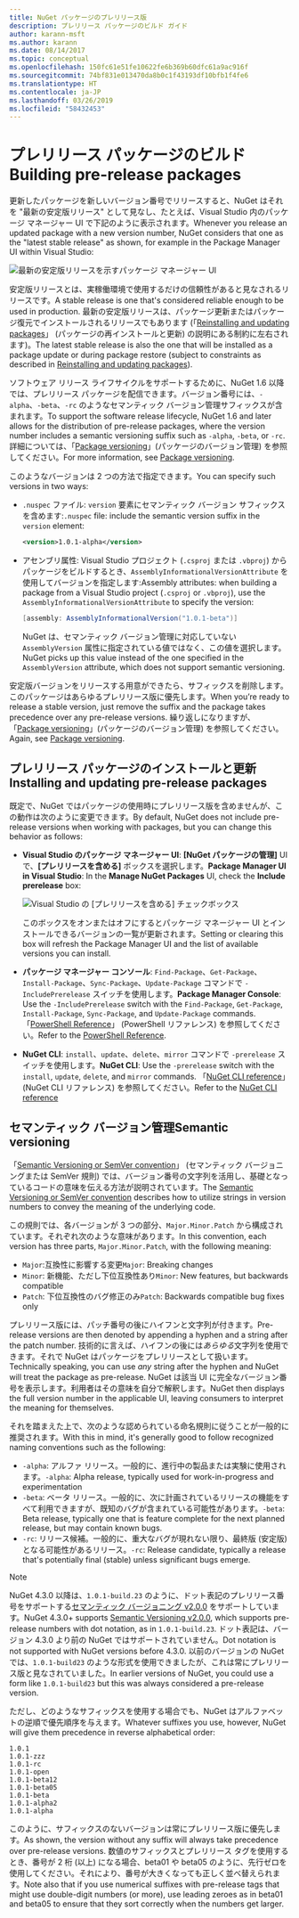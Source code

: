 ```yaml
---
title: NuGet パッケージのプレリリース版
description: プレリリース パッケージのビルド ガイド
author: karann-msft
ms.author: karann
ms.date: 08/14/2017
ms.topic: conceptual
ms.openlocfilehash: 150fc61e51fe10622fe6b369b60dfc61a9ac916f
ms.sourcegitcommit: 74bf831e013470da8b0c1f43193df10bfb1f4fe6
ms.translationtype: HT
ms.contentlocale: ja-JP
ms.lasthandoff: 03/26/2019
ms.locfileid: "58432453"
---
```

# <a name="building-pre-release-packages"></a><span data-ttu-id="7fc48-103">プレリリース パッケージのビルド</span><span class="sxs-lookup"><span data-stu-id="7fc48-103">Building pre-release packages</span></span>

<span data-ttu-id="7fc48-104">更新したパッケージを新しいバージョン番号でリリースすると、NuGet はそれを "最新の安定版リリース" として見なし、たとえば、Visual Studio 内のパッケージ マネージャー UI で下記のように表示されます。</span><span class="sxs-lookup"><span data-stu-id="7fc48-104">Whenever you release an updated package with a new version number, NuGet considers that one as the "latest stable release" as shown, for example in the Package Manager UI within Visual Studio:</span></span>

![最新の安定版リリースを示すパッケージ マネージャー UI](media/Prerelease_01-LatestStable.png)

<span data-ttu-id="7fc48-106">安定版リリースとは、実稼働環境で使用するだけの信頼性があると見なされるリリースです。</span><span class="sxs-lookup"><span data-stu-id="7fc48-106">A stable release is one that's considered reliable enough to be used in production.</span></span> <span data-ttu-id="7fc48-107">最新の安定版リリースは、パッケージ更新またはパッケージ復元でインストールされるリリースでもあります (「[Reinstalling and updating packages](../consume-packages/reinstalling-and-updating-packages.md)」 (パッケージの再インストールと更新) の説明にある制約に左右されます)。</span><span class="sxs-lookup"><span data-stu-id="7fc48-107">The latest stable release is also the one that will be installed as a package update or during package restore (subject to constraints as described in [Reinstalling and updating packages](../consume-packages/reinstalling-and-updating-packages.md)).</span></span>

<span data-ttu-id="7fc48-108">ソフトウェア リリース ライフサイクルをサポートするために、NuGet 1.6 以降では、プレリリース パッケージを配信できます。バージョン番号には、`-alpha`、`-beta`、`-rc` のようなセマンティック バージョン管理サフィックスが含まれます。</span><span class="sxs-lookup"><span data-stu-id="7fc48-108">To support the software release lifecycle, NuGet 1.6 and later allows for the distribution of pre-release packages, where the version number includes a semantic versioning suffix such as `-alpha`, `-beta`, or `-rc`.</span></span> <span data-ttu-id="7fc48-109">詳細については、「[Package versioning](../reference/package-versioning.md#pre-release-versions)」(パッケージのバージョン管理) を参照してください。</span><span class="sxs-lookup"><span data-stu-id="7fc48-109">For more information, see [Package versioning](../reference/package-versioning.md#pre-release-versions).</span></span>

<span data-ttu-id="7fc48-110">このようなバージョンは 2 つの方法で指定できます。</span><span class="sxs-lookup"><span data-stu-id="7fc48-110">You can specify such versions in two ways:</span></span>

- <span data-ttu-id="7fc48-111">`.nuspec` ファイル: `version` 要素にセマンティック バージョン サフィックスを含めます:</span><span class="sxs-lookup"><span data-stu-id="7fc48-111">`.nuspec` file: include the semantic version suffix in the `version` element:</span></span>

    ```xml
    <version>1.0.1-alpha</version>
    ```

- <span data-ttu-id="7fc48-112">アセンブリ属性: Visual Studio プロジェクト (`.csproj` または `.vbproj`) からパッケージをビルドするとき、`AssemblyInformationalVersionAttribute` を使用してバージョンを指定します:</span><span class="sxs-lookup"><span data-stu-id="7fc48-112">Assembly attributes: when building a package from a Visual Studio project (`.csproj` or `.vbproj`), use the `AssemblyInformationalVersionAttribute` to specify the version:</span></span>

    ```cs
    [assembly: AssemblyInformationalVersion("1.0.1-beta")]
    ```

    <span data-ttu-id="7fc48-113">NuGet は、セマンティック バージョン管理に対応していない `AssemblyVersion` 属性に指定されている値ではなく、この値を選択します。</span><span class="sxs-lookup"><span data-stu-id="7fc48-113">NuGet picks up this value instead of the one specified in the `AssemblyVersion` attribute, which does not support semantic versioning.</span></span>

<span data-ttu-id="7fc48-114">安定版バージョンをリリースする用意ができたら、サフィックスを削除します。このパッケージはあらゆるプレリリース版に優先します。</span><span class="sxs-lookup"><span data-stu-id="7fc48-114">When you’re ready to release a stable version, just remove the suffix and the package takes precedence over any pre-release versions.</span></span> <span data-ttu-id="7fc48-115">繰り返しになりますが、「[Package versioning](../reference/package-versioning.md#pre-release-versions)」(パッケージのバージョン管理) を参照してください。</span><span class="sxs-lookup"><span data-stu-id="7fc48-115">Again, see [Package versioning](../reference/package-versioning.md#pre-release-versions).</span></span>

## <a name="installing-and-updating-pre-release-packages"></a><span data-ttu-id="7fc48-116">プレリリース パッケージのインストールと更新</span><span class="sxs-lookup"><span data-stu-id="7fc48-116">Installing and updating pre-release packages</span></span>

<span data-ttu-id="7fc48-117">既定で、NuGet ではパッケージの使用時にプレリリース版を含めませんが、この動作は次のように変更できます。</span><span class="sxs-lookup"><span data-stu-id="7fc48-117">By default, NuGet does not include pre-release versions when working with packages, but you can change this behavior as follows:</span></span>

- <span data-ttu-id="7fc48-118">**Visual Studio のパッケージ マネージャー UI**: **[NuGet パッケージの管理]** UI で、**[プレリリースを含める]** ボックスを選択します。</span><span class="sxs-lookup"><span data-stu-id="7fc48-118">**Package Manager UI in Visual Studio**: In the **Manage NuGet Packages** UI, check the **Include prerelease** box:</span></span>

    ![Visual Studio の [プレリリースを含める] チェックボックス](media/Prerelease_02-CheckPrerelease.png)

    <span data-ttu-id="7fc48-120">このボックスをオンまたはオフにするとパッケージ マネージャー UI とインストールできるバージョンの一覧が更新されます。</span><span class="sxs-lookup"><span data-stu-id="7fc48-120">Setting or clearing this box will refresh the Package Manager UI and the list of available versions you can install.</span></span>

- <span data-ttu-id="7fc48-121">**パッケージ マネージャー コンソール**: `Find-Package`、`Get-Package`、`Install-Package`、`Sync-Package`、`Update-Package` コマンドで `-IncludePrerelease` スイッチを使用します。</span><span class="sxs-lookup"><span data-stu-id="7fc48-121">**Package Manager Console**: Use the `-IncludePrerelease` switch with the `Find-Package`, `Get-Package`, `Install-Package`, `Sync-Package`, and `Update-Package` commands.</span></span> <span data-ttu-id="7fc48-122">「[PowerShell Reference](../tools/powershell-reference.md)」 (PowerShell リファレンス) を参照してください。</span><span class="sxs-lookup"><span data-stu-id="7fc48-122">Refer to the [PowerShell Reference](../tools/powershell-reference.md).</span></span>

- <span data-ttu-id="7fc48-123">**NuGet CLI**: `install`、`update`、`delete`、`mirror` コマンドで `-prerelease` スイッチを使用します。</span><span class="sxs-lookup"><span data-stu-id="7fc48-123">**NuGet CLI**: Use the `-prerelease` switch with the `install`, `update`, `delete`, and `mirror` commands.</span></span> <span data-ttu-id="7fc48-124">「[NuGet CLI reference](../tools/nuget-exe-cli-reference.md)」(NuGet CLI リファレンス) を参照してください。</span><span class="sxs-lookup"><span data-stu-id="7fc48-124">Refer to the [NuGet CLI reference](../tools/nuget-exe-cli-reference.md)</span></span>

## <a name="semantic-versioning"></a><span data-ttu-id="7fc48-125">セマンティック バージョン管理</span><span class="sxs-lookup"><span data-stu-id="7fc48-125">Semantic versioning</span></span>

<span data-ttu-id="7fc48-126">「[Semantic Versioning or SemVer convention](http://semver.org/spec/v1.0.0.html)」 (セマンティック バージョニングまたは SemVer 規則) では、バージョン番号の文字列を活用し、基礎となっているコードの意味を伝える方法が説明されています。</span><span class="sxs-lookup"><span data-stu-id="7fc48-126">The [Semantic Versioning or SemVer convention](http://semver.org/spec/v1.0.0.html) describes how to utilize strings in version numbers to convey the meaning of the underlying code.</span></span>

<span data-ttu-id="7fc48-127">この規則では、各バージョンが 3 つの部分、`Major.Minor.Patch` から構成されています。それぞれ次のような意味があります。</span><span class="sxs-lookup"><span data-stu-id="7fc48-127">In this convention, each version has three parts, `Major.Minor.Patch`, with the following meaning:</span></span>

- <span data-ttu-id="7fc48-128">`Major`:互換性に影響する変更</span><span class="sxs-lookup"><span data-stu-id="7fc48-128">`Major`: Breaking changes</span></span>
- <span data-ttu-id="7fc48-129">`Minor`: 新機能、ただし下位互換性あり</span><span class="sxs-lookup"><span data-stu-id="7fc48-129">`Minor`: New features, but backwards compatible</span></span>
- <span data-ttu-id="7fc48-130">`Patch`: 下位互換性のバグ修正のみ</span><span class="sxs-lookup"><span data-stu-id="7fc48-130">`Patch`: Backwards compatible bug fixes only</span></span>

<span data-ttu-id="7fc48-131">プレリリース版には、パッチ番号の後にハイフンと文字列が付きます。</span><span class="sxs-lookup"><span data-stu-id="7fc48-131">Pre-release versions are then denoted by appending a hyphen and a string after the patch number.</span></span> <span data-ttu-id="7fc48-132">技術的に言えば、ハイフンの後には*あらゆる*文字列を使用できます。それで NuGet はパッケージをプレリリースとして扱います。</span><span class="sxs-lookup"><span data-stu-id="7fc48-132">Technically speaking, you can use *any* string after the hyphen and NuGet will treat the package as pre-release.</span></span> <span data-ttu-id="7fc48-133">NuGet は該当 UI に完全なバージョン番号を表示します。利用者はその意味を自分で解釈します。</span><span class="sxs-lookup"><span data-stu-id="7fc48-133">NuGet then displays the full version number in the applicable UI, leaving consumers to interpret the meaning for themselves.</span></span>

<span data-ttu-id="7fc48-134">それを踏まえた上で、次のような認められている命名規則に従うことが一般的に推奨されます。</span><span class="sxs-lookup"><span data-stu-id="7fc48-134">With this in mind, it's generally good to follow recognized naming conventions such as the following:</span></span>

- <span data-ttu-id="7fc48-135">`-alpha`: アルファ リリース。一般的に、進行中の製品または実験に使用されます。</span><span class="sxs-lookup"><span data-stu-id="7fc48-135">`-alpha`: Alpha release, typically used for work-in-progress and experimentation</span></span>
- <span data-ttu-id="7fc48-136">`-beta`: ベータ リリース。一般的に、次に計画されているリリースの機能をすべて利用できますが、既知のバグが含まれている可能性があります。</span><span class="sxs-lookup"><span data-stu-id="7fc48-136">`-beta`: Beta release, typically one that is feature complete for the next planned release, but may contain known bugs.</span></span>
- <span data-ttu-id="7fc48-137">`-rc`: リリース候補。一般的に、重大なバグが現れない限り、最終版 (安定版) となる可能性があるリリース。</span><span class="sxs-lookup"><span data-stu-id="7fc48-137">`-rc`: Release candidate, typically a release that's potentially final (stable) unless significant bugs emerge.</span></span>

> [!Note]
> <span data-ttu-id="7fc48-138">NuGet 4.3.0 以降は、`1.0.1-build.23` のように、ドット表記のプレリリース番号をサポートする[セマンティック バージョニング v2.0.0](http://semver.org/spec/v2.0.0.html) をサポートしています。</span><span class="sxs-lookup"><span data-stu-id="7fc48-138">NuGet 4.3.0+ supports [Semantic Versioning v2.0.0](http://semver.org/spec/v2.0.0.html), which supports pre-release numbers with dot notation, as in `1.0.1-build.23`.</span></span> <span data-ttu-id="7fc48-139">ドット表記は、バージョン 4.3.0 より前の NuGet ではサポートされていません。</span><span class="sxs-lookup"><span data-stu-id="7fc48-139">Dot notation is not supported with NuGet versions before 4.3.0.</span></span> <span data-ttu-id="7fc48-140">以前のバージョンの NuGet では、`1.0.1-build23` のような形式を使用できましたが、これは常にプレリリース版と見なされていました。</span><span class="sxs-lookup"><span data-stu-id="7fc48-140">In earlier versions of NuGet, you could use a form like `1.0.1-build23` but this was always considered a pre-release version.</span></span>

<span data-ttu-id="7fc48-141">ただし、どのようなサフィックスを使用する場合でも、NuGet はアルファベットの逆順で優先順序を与えます。</span><span class="sxs-lookup"><span data-stu-id="7fc48-141">Whatever suffixes you use, however, NuGet will give them precedence in reverse alphabetical order:</span></span>

    1.0.1
    1.0.1-zzz
    1.0.1-rc
    1.0.1-open
    1.0.1-beta12
    1.0.1-beta05
    1.0.1-beta
    1.0.1-alpha2
    1.0.1-alpha

<span data-ttu-id="7fc48-142">このように、サフィックスのないバージョンは常にプレリリース版に優先します。</span><span class="sxs-lookup"><span data-stu-id="7fc48-142">As shown, the version without any suffix will always take precedence over pre-release versions.</span></span> <span data-ttu-id="7fc48-143">数値のサフィックスとプレリリース タグを使用するとき、番号が 2 桁 (以上) になる場合、beta01 や beta05 のように、先行ゼロを使用してください。それにより、番号が大きくなっても正しく並べ替えられます。</span><span class="sxs-lookup"><span data-stu-id="7fc48-143">Note also that if you use numerical suffixes with pre-release tags that might use double-digit numbers (or more), use leading zeroes as in beta01 and beta05 to ensure that they sort correctly when the numbers get larger.</span></span>
